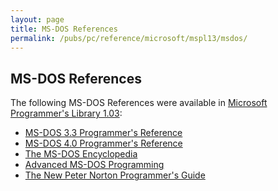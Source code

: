 ```yaml
---
layout: page
title: MS-DOS References
permalink: /pubs/pc/reference/microsoft/mspl13/msdos/
---
```


MS-DOS References
-----------------

The following MS-DOS References were available in [Microsoft Programmer's Library 1.03](../):

- [MS-DOS 3.3 Programmer's Reference](dosref33/)
- [MS-DOS 4.0 Programmer's Reference](dosref40/)
- [The MS-DOS Encyclopedia](encyc/)
- [Advanced MS-DOS Programming](advdos/)
- [The New Peter Norton Programmer's Guide](norton/)

